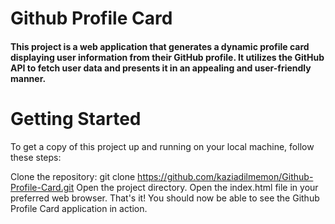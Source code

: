 # Github Profile Card
#### This project is a web application that generates a dynamic profile card displaying user information from their GitHub profile. It utilizes the GitHub API to fetch user data and presents it in an appealing and user-friendly manner.

# Getting Started
To get a copy of this project up and running on your local machine, follow these steps:

Clone the repository: git clone https://github.com/kaziadilmemon/Github-Profile-Card.git
Open the project directory.
Open the index.html file in your preferred web browser.
That's it! You should now be able to see the Github Profile Card application in action.


